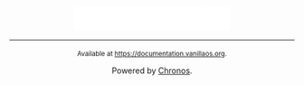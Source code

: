 <div align="center">
  <picture>
    <source media="(prefers-color-scheme: dark)" srcset="assets/images/documentation.png">
    <source media="(prefers-color-scheme: light)" srcset="assets/images/documentation-mono.png">
    <img alt="The logo spells Documentation in cursive character." height="40" src="assets/images/documentation.png">
  </picture>

---

<small>Available at <https://documentation.vanillaos.org>.</small>

Powered by [Chronos](https://github.com/Vanilla-OS/chronos).

</div>
